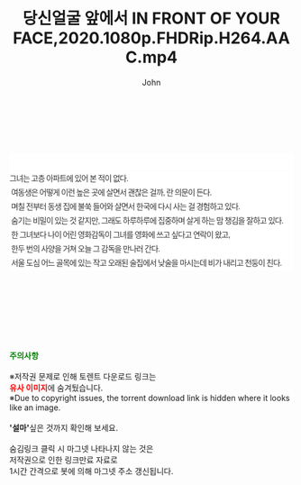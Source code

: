 ﻿---
layout: post
title:  "당신얼굴 앞에서 IN FRONT OF YOUR FACE,2020.1080p.FHDRip.H264.AAC.mp4"
author: John
categories: [ 영화 ]
tags: [  ]
image:  
description: "당신얼굴 앞에서 IN FRONT OF YOUR FACE,2020.1080p.FHDRip.H264.AAC.mp4 torrent 정보 공유"
toc: true
toc_sticky: true
---

<br>
<div class="view-img">
<a class="view_image" href="https://torrentmobile59.com/bbs/view_image.php?fn=%2Fdata%2Ffile%2Fmovie%2F1040166537_zaCI9wfo_8a2aa2b95e608efd99ec80695133b0248d299282.jpg" target="_blank"><img alt="" class="img-tag" content="https://torrentmobile59.com/data/file/movie/1040166537_zaCI9wfo_8a2aa2b95e608efd99ec80695133b0248d299282.jpg" itemprop="image" src="https://torrentmobile59.com/data/file/movie/1040166537_zaCI9wfo_8a2aa2b95e608efd99ec80695133b0248d299282.jpg"/></a></div><div class="view-content" itemprop="description">
<p><br/></p><div class="title_area" style="margin:0px 0px 9px;padding:0px;list-style:none;font-size:12px;font-family:'나눔고딕', NanumGothic, '돋움', Dotum, Helvetica, 'AppleSDGothicNeo-Medium', AppleGothic, sans-serif;height:30px;float:none;background-color:rgb(255,255,255);"><h4 class="h_story" style="margin:5px 10px 0px 0px;padding:0px;list-style:none;font-size:12px;font-family:'돋움', sans-serif;height:18px;width:49px;background:url(&quot;https://ssl.pstatic.net/static/movie/2020/10/h_tx_sp5.png&quot;) no-repeat 0px -17px;float:left;"><strong class="blind" style="margin:0px;padding:0px;list-style:none;font-size:0px;font-family:inherit;color:inherit;width:1px;height:1px;line-height:0;">줄거리</strong></h4></div><p class="con_tx" style="margin-top:-7px;margin-bottom:-6px;list-style:none;font-size:14px;font-family:'나눔고딕', NanumGothic, '돋움', Dotum, Helvetica, 'AppleSDGothicNeo-Medium', AppleGothic, sans-serif;color:rgb(51,51,51);background-image:url(&quot;https://ssl.pstatic.net/static/movie/2014/01/blank.gif&quot;);letter-spacing:-1px;line-height:25px;background-color:rgb(255,255,255);">그녀는 고층 아파트에 있어 본 적이 없다.<br style="list-style:none;font-size:12px;font-family:'돋움', sans-serif;color:rgb(0,0,0);"/> 여동생은 어떻게 이런 높은 곳에 살면서 괜찮은 걸까, 란 의문이 든다.<br style="list-style:none;font-size:12px;font-family:'돋움', sans-serif;color:rgb(0,0,0);"/> 며칠 전부터 동생 집에 불쑥 들어와 살면서 한국에 다시 사는 걸 경험하고 있다.<br style="list-style:none;font-size:12px;font-family:'돋움', sans-serif;color:rgb(0,0,0);"/> 숨기는 비밀이 있는 것 같지만, 그래도 하루하루에 집중하며 살게 하는 맘 챙김을 잘하고 있다.<br style="list-style:none;font-size:12px;font-family:'돋움', sans-serif;color:rgb(0,0,0);"/> 한 그녀보다 나이 어린 영화감독이 그녀를 영화에 쓰고 싶다고 연락이 왔고,<br style="list-style:none;font-size:12px;font-family:'돋움', sans-serif;color:rgb(0,0,0);"/> 한두 번의 사양을 거쳐 오늘 그 감독을 만나러 간다.<br style="list-style:none;font-size:12px;font-family:'돋움', sans-serif;color:rgb(0,0,0);"/> 서울 도심 어느 골목에 있는 작고 오래된 술집에서 낮술을 마시는데 비가 내리고 천둥이 친다.</p> </div>
    
<br><br><br><br><br><br><br>
<p data-ke-size="size16"><b><span style="color: green;">주의사항</span></b><br /><br />※저작권 문제로 인해 토렌트 다운로드 링크는<br /><b><span style="color: red;">유사 이미지</span></b>에 숨겨뒀습니다.<br />※Due to copyright issues, the torrent download link is hidden where it looks like an image.<br /><br /><b>'설마'</b>싶은 것까지 확인해 보세요.<br /><br />숨김링크 클릭 시 마그넷 나타나지 않는 것은<br />저작권으로 인한 링크만료 자료로<br />1시간 간격으로 봇에 의해 마그넷 주소 갱신됩니다.</p>
